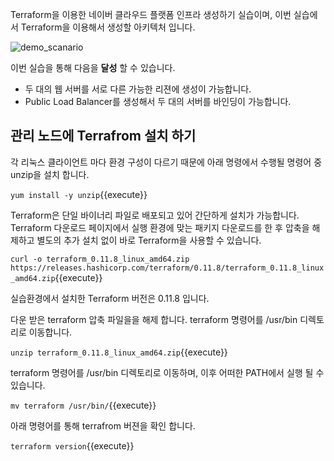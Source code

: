 Terraform을 이용한 네이버 클라우드 플랫폼 인프라 생성하기 실습이며, 
이번 실습에서 Terraform을 이용해서 생성할 아키텍처 입니다.

![demo_scanario](/img/topology.png)

이번 실습을 통해 다음을 **달성** 할 수 있습니다.

- 두 대의 웹 서버를 서로 다른 가능한 리젼에 생성이 가능합니다.
- Public Load Balancer를 생성해서 두 대의 서버를 바인딩이 가능합니다.

## 관리 노드에 Terrafrom 설치 하기 

각 리눅스 클라이언트 마다 환경 구성이 다르기 때문에 아래 명령에서 수행될 명령어 중 unzip을 설치 합니다.

`yum install -y unzip`{{execute}}

Terraform은 단일 바이너리 파일로 배포되고 있어 간단하게 설치가 가능합니다.
Terraform 다운로드 페이지에서 실행 환경에 맞는 패키지 다운로드를 한 후 압축을 해제하고 
별도의 추가 설치 없이 바로 Terraform을 사용할 수 있습니다.

`curl -o terraform_0.11.8_linux_amd64.zip https://releases.hashicorp.com/terraform/0.11.8/terraform_0.11.8_linux_amd64.zip`{{execute}}

실습환경에서 설치한 Terraform 버전은 0.11.8 입니다.

다운 받은 terraform 압축 파일을을 해제 합니다. terraform 명령어를 /usr/bin 디렉토리로 이동합니다.

`unzip terraform_0.11.8_linux_amd64.zip`{{execute}}

terraform 명령어를 /usr/bin 디렉토리로 이동하며, 이후 어떠한 PATH에서 실행 될 수 있습니다.

`mv terraform /usr/bin/`{{execute}}

아래 명령어를 통해 terrafrom 버젼을 확인 합니다.

`terraform version`{{execute}}

